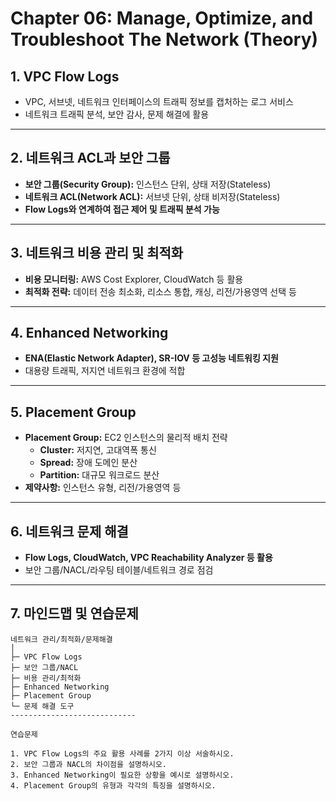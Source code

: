 # Chapter 06: Manage, Optimize, and Troubleshoot The Network (Theory)

## 1. VPC Flow Logs

- VPC, 서브넷, 네트워크 인터페이스의 트래픽 정보를 캡처하는 로그 서비스
- 네트워크 트래픽 분석, 보안 감사, 문제 해결에 활용

---

## 2. 네트워크 ACL과 보안 그룹

- **보안 그룹(Security Group):** 인스턴스 단위, 상태 저장(Stateless)
- **네트워크 ACL(Network ACL):** 서브넷 단위, 상태 비저장(Stateless)
- **Flow Logs와 연계하여 접근 제어 및 트래픽 분석 가능**

---

## 3. 네트워크 비용 관리 및 최적화

- **비용 모니터링:** AWS Cost Explorer, CloudWatch 등 활용
- **최적화 전략:** 데이터 전송 최소화, 리소스 통합, 캐싱, 리전/가용영역 선택 등

---

## 4. Enhanced Networking

- **ENA(Elastic Network Adapter), SR-IOV 등 고성능 네트워킹 지원**
- 대용량 트래픽, 저지연 네트워크 환경에 적합

---

## 5. Placement Group

- **Placement Group:** EC2 인스턴스의 물리적 배치 전략
  - **Cluster:** 저지연, 고대역폭 통신
  - **Spread:** 장애 도메인 분산
  - **Partition:** 대규모 워크로드 분산
- **제약사항:** 인스턴스 유형, 리전/가용영역 등

---

## 6. 네트워크 문제 해결

- **Flow Logs, CloudWatch, VPC Reachability Analyzer 등 활용**
- 보안 그룹/NACL/라우팅 테이블/네트워크 경로 점검

---

## 7. 마인드맵 및 연습문제

```
네트워크 관리/최적화/문제해결
│
├─ VPC Flow Logs
├─ 보안 그룹/NACL
├─ 비용 관리/최적화
├─ Enhanced Networking
├─ Placement Group
└─ 문제 해결 도구
----------------------------

연습문제

1. VPC Flow Logs의 주요 활용 사례를 2가지 이상 서술하시오.
2. 보안 그룹과 NACL의 차이점을 설명하시오.
3. Enhanced Networking이 필요한 상황을 예시로 설명하시오.
4. Placement Group의 유형과 각각의 특징을 설명하시오.
```
